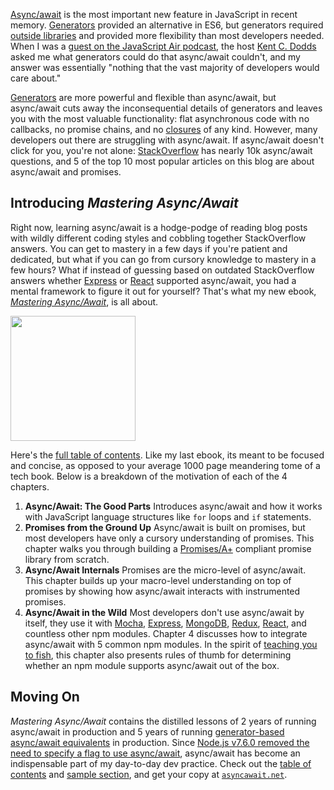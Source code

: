 [Async/await](http://thecodebarbarian.com/80-20-guide-to-async-await-in-node.js) is the most important new feature in JavaScript in recent memory.
[Generators](http://thecodebarbarian.com/3-common-co-design-patterns) provided an alternative in ES6, but generators required [outside libraries](http://npmjs.com/package/co) and provided more flexibility
than most developers needed. When I was a [guest on the JavaScript Air podcast](http://audio.javascriptair.com/e/044-jsair-async-patterns-in-javascript-with-valeri-karpov-and-peter-lyons/), the host [Kent C. Dodds](https://twitter.com/kentcdodds) asked me what generators could
do that async/await couldn't, and my answer was essentially "nothing that the vast majority of developers would care about."

[Generators](http://es2015generators.com/) are more powerful and flexible than async/await, but
async/await cuts away the inconsequential details of generators and leaves you with the most valuable functionality: flat asynchronous code
with no callbacks, no promise chains, and no [closures](https://twitter.com/code_barbarian/status/1007019400170557446) of any kind. However, many developers out there are struggling with
async/await. If async/await doesn't click for you, you're not alone:
[StackOverflow](https://stackoverflow.com/questions/tagged/async-await)
has nearly 10k async/await questions, and 5 of the top 10 most
popular articles on this blog are about async/await and promises.

Introducing _Mastering Async/Await_
-----------------------------------

Right now, learning async/await is a hodge-podge of reading blog posts
with wildly different coding styles and cobbling together StackOverflow
answers. You can get to mastery in a few days if you're patient and
dedicated, but what if you can go from cursory knowledge to mastery
in a few hours? What if instead of guessing based on outdated
StackOverflow answers whether [Express](http://expressjs.com/) or [React](https://reactjs.org/) supported async/await, you had a mental
framework to figure it out for yourself? That's what my new ebook, <a href="http://asyncawait.net">_Mastering Async/Await_</a>, is all about.

<a href="http://asyncawait.net">
  <img src="http://asyncawait.net/images/cover_400.png" style="width: 200px">
</a>

Here's the <a href="http://asyncawait.net/bin/toc.pdf">full table of contents</a>. Like my last ebook, its meant to be focused and concise,
as opposed to your average 1000 page meandering tome of a tech book.
Below is a breakdown of the motivation of each of the 4 chapters.

1. **Async/Await: The Good Parts** Introduces async/await and how it works with JavaScript language structures like `for` loops and `if` statements.
2. **Promises from the Ground Up** Async/await is built on promises, but most developers have only a cursory understanding of promises. This chapter walks you through building a <a href="https://promisesaplus.com/">Promises/A+</a> compliant promise library from scratch.
3. **Async/Await Internals** Promises are the micro-level of async/await. This chapter builds up your macro-level understanding on top of promises by showing how async/await interacts with instrumented promises.
4. **Async/Await in the Wild** Most developers don't use async/await by itself, they use it with [Mocha](http://npmjs.com/package/mocha), [Express](https://www.npmjs.com/package/express), [MongoDB](https://www.npmjs.com/package/mongodb), [Redux](https://www.npmjs.com/package/redux), [React](https://www.npmjs.com/package/react), and countless other npm modules. Chapter 4 discusses how to integrate async/await with 5 common npm modules. In the spirit of [teaching you to fish](http://www.bartleby.com/73/484.html), this chapter also presents  rules of thumb for determining whether an npm module supports async/await out of the box.

Moving On
---------

_Mastering Async/Await_ contains the distilled lessons of 2 years of running async/await in production and 5 years of running [generator-based async/await equivalents](http://npmjs.com/package/co) in production. Since [Node.js v7.6.0 removed the need to specify a flag to use async/await](https://nodejs.org/en/blog/release/v7.6.0/), async/await has become an indispensable part of my day-to-day dev practice. Check out the [table of contents](http://asyncawait.net/bin/toc.pdf) and [sample section](http://asyncawait.net/bin/page-30-31.pdf), and get your copy
at [`asyncawait.net`](http://asyncawait.net/).
